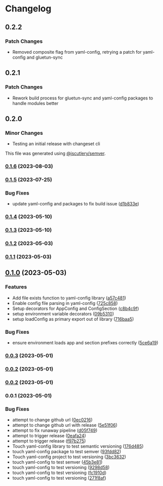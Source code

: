# Changelog

## 0.2.2

### Patch Changes

- Removed composite flag from yaml-config, retrying a patch for yaml-config and gluetun-sync

## 0.2.1

### Patch Changes

- Rework build process for gluetun-sync and yaml-config packages to handle modules better

## 0.2.0

### Minor Changes

- Testing an initial release with changeset cli

This file was generated using [@jscutlery/semver](https://github.com/jscutlery/semver).

### [0.1.6](https://github.com/pbabbott/home-web-apps/compare/yaml-config-0.1.5...yaml-config-0.1.6) (2023-08-03)

### [0.1.5](https://github.com/pbabbott/home-web-apps/compare/yaml-config-0.1.4...yaml-config-0.1.5) (2023-07-25)

### Bug Fixes

- update yaml-config and packages to fix build issue ([d1b833e](https://github.com/pbabbott/home-web-apps/commit/d1b833ec6934ae13bd3b4cf53f0c8bd98dbfad69))

### [0.1.4](https://github.com/pbabbott/home-web-apps/compare/yaml-config-0.1.3...yaml-config-0.1.4) (2023-05-10)

### [0.1.3](https://github.com/pbabbott/home-web-apps/compare/yaml-config-0.1.2...yaml-config-0.1.3) (2023-05-10)

### [0.1.2](https://github.com/pbabbott/home-web-apps/compare/yaml-config-0.1.1...yaml-config-0.1.2) (2023-05-03)

### [0.1.1](https://github.com/pbabbott/home-web-apps/compare/yaml-config-0.1.0...yaml-config-0.1.1) (2023-05-03)

## [0.1.0](https://github.com/pbabbott/home-web-apps/compare/yaml-config-0.0.3...yaml-config-0.1.0) (2023-05-03)

### Features

- Add file exists function to yaml-config library ([a57c481](https://github.com/pbabbott/home-web-apps/commit/a57c481095bb42d62733f21b1c00e2a59097a917))
- Enable config file parsing in yaml-config ([725c858](https://github.com/pbabbott/home-web-apps/commit/725c858737f12834d48904b1d565de46535669f3))
- Setup decorators for AppConfig and ConfigSection ([c8b4c9f](https://github.com/pbabbott/home-web-apps/commit/c8b4c9fa1a17c9c3dc877843ea9386ee24b0e768))
- setup environment variable decorators ([09b5310](https://github.com/pbabbott/home-web-apps/commit/09b5310b890da7816d80b77d657dd754f310405e))
- setup loadConfig as primary export out of library ([716baa5](https://github.com/pbabbott/home-web-apps/commit/716baa5e535eb8a7baf493abe79543ff89702f02))

### Bug Fixes

- ensure environment loads app and section prefixes correctly ([5ce6a19](https://github.com/pbabbott/home-web-apps/commit/5ce6a1920a1e4665339eab05e4b21adc4e8a0498))

### [0.0.3](https://github.com/pbabbott/home-web-apps/compare/yaml-config-0.0.2...yaml-config-0.0.3) (2023-05-01)

### [0.0.2](https://github.com/pbabbott/home-web-apps/compare/yaml-config-0.0.1...yaml-config-0.0.2) (2023-05-01)

### [0.0.2](https://github.com/pbabbott/home-web-apps/compare/yaml-config-0.0.1...yaml-config-0.0.2) (2023-05-01)

### 0.0.1 (2023-05-01)

### Bug Fixes

- attempt to change github url ([0ec0216](https://github.com/pbabbott/home-web-apps/commit/0ec0216bd0a6d5e5da3c5c4b041f5932e0b8115e))
- attempt to change github url with release ([5e51f06](https://github.com/pbabbott/home-web-apps/commit/5e51f06088f936ccc709a34cde8232f522413fee))
- attempt to fix runaway pipeline ([d05f749](https://github.com/pbabbott/home-web-apps/commit/d05f749e569053327b99e886bd6992eef559bade))
- attempt to trigger release ([0eafa24](https://github.com/pbabbott/home-web-apps/commit/0eafa240e90911834611bc78da2edd07b081de85))
- attempt to trigger release ([f97b275](https://github.com/pbabbott/home-web-apps/commit/f97b2759685947b220bdb347e82a0188cd6f0e34))
- Touch yaml-config library to test semantic versioning ([176d485](https://github.com/pbabbott/home-web-apps/commit/176d485240b5fb3b0a2e90d5bfd4a6e445291cf5))
- touch yaml-config package to test semver ([93fdd82](https://github.com/pbabbott/home-web-apps/commit/93fdd82edb8812ebf7bc428a7f32c31ad94ff24e))
- Touch yaml-config project to test versioning ([3bc3632](https://github.com/pbabbott/home-web-apps/commit/3bc3632fd15861e30d6c82b88cea81fb11ef3e82))
- touch yaml-config to test semver ([45b3e81](https://github.com/pbabbott/home-web-apps/commit/45b3e8163cc6b3a585536e2611d3966ad7ee3488))
- touch yaml-config to test versioning ([9298d58](https://github.com/pbabbott/home-web-apps/commit/9298d58bf1eb93732ed9d8caad2e36d8e896e3d9))
- touch yaml-config to test versioning ([fc1910d](https://github.com/pbabbott/home-web-apps/commit/fc1910d9ffeeeebb8f1d5625567f1683a663f0db))
- touch yaml-config to test versioning ([271f8af](https://github.com/pbabbott/home-web-apps/commit/271f8af6326a2aec6bf0c053b4874fd6f8fc45e2))
